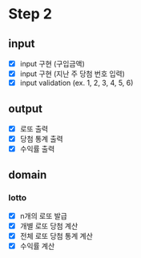 # Step 2

## input

- [x] input 구현 (구입금액)
- [x] input 구현 (지난 주 당첨 번호 입력)
- [x] input validation (ex. 1, 2, 3, 4, 5, 6)

## output

- [x] 로또 출력
- [x] 당첨 통계 출력
- [x] 수익률 출력

## domain

### lotto

- [x] n개의 로또 발급
- [x] 개별 로또 당첨 계산
- [x] 전체 로또 당첨 통계 계산
- [x] 수익률 계산

